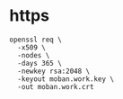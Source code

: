 # https


```shell
openssl req \
  -x509 \
  -nodes \
  -days 365 \
  -newkey rsa:2048 \
  -keyout moban.work.key \
  -out moban.work.crt
```
